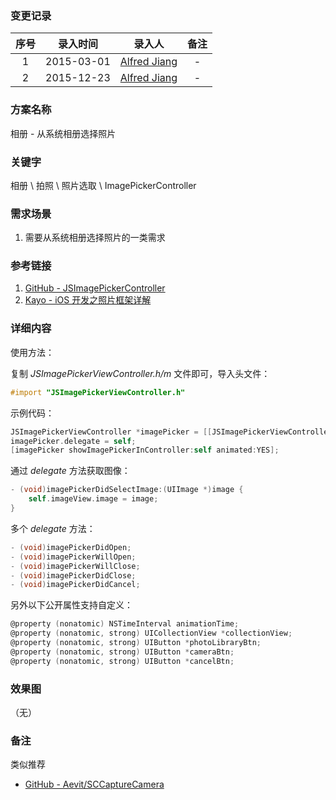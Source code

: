 ### 变更记录

| 序号 | 录入时间 | 录入人 | 备注 |
|:--------:|:--------:|:--------:|:--------:|
| 1 | 2015-03-01 | [Alfred Jiang](https://github.com/viktyz) | - |
| 2 | 2015-12-23 | [Alfred Jiang](https://github.com/viktyz) | - |

### 方案名称

相册 - 从系统相册选择照片

### 关键字

相册 \ 拍照 \ 照片选取 \ ImagePickerController

### 需求场景

1. 需要从系统相册选择照片的一类需求

### 参考链接

1. [GitHub - JSImagePickerController](https://github.com/jacobsieradzki/JSImagePickerController)
2. [Kayo - iOS 开发之照片框架详解](http://kayosite.com/ios-development-and-detail-of-photo-framework.html)

### 详细内容

使用方法：

复制 *JSImagePickerViewController.h/m* 文件即可，导入头文件：
```objectivec
#import "JSImagePickerViewController.h"
```

示例代码：
```objectivec
JSImagePickerViewController *imagePicker = [[JSImagePickerViewController alloc] init];
imagePicker.delegate = self;
[imagePicker showImagePickerInController:self animated:YES];
```

通过 *delegate* 方法获取图像：
```objectivec
- (void)imagePickerDidSelectImage:(UIImage *)image {
    self.imageView.image = image;
}
```

多个 *delegate* 方法：
```objectivec
- (void)imagePickerDidOpen;
- (void)imagePickerWillOpen;
- (void)imagePickerWillClose;
- (void)imagePickerDidClose;
- (void)imagePickerDidCancel;
```

另外以下公开属性支持自定义：
```objectivec
@property (nonatomic) NSTimeInterval animationTime;
@property (nonatomic, strong) UICollectionView *collectionView;
@property (nonatomic, strong) UIButton *photoLibraryBtn;
@property (nonatomic, strong) UIButton *cameraBtn;
@property (nonatomic, strong) UIButton *cancelBtn;
```

### 效果图
（无）

### 备注

类似推荐

* [GitHub - Aevit/SCCaptureCamera](https://github.com/Aevit/SCCaptureCamera) 
